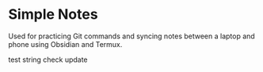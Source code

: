 # Simple Notes

Used for practicing Git commands and syncing notes between a laptop and phone using Obsidian and Termux.

test string check update 
